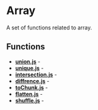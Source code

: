 # Array

A set of functions related to array.

## Functions

* [**union.js**](./union.md) - 
* [**unique.js**](./unique.md) - 
* [**intersection.js**](./intersection.md) - 
* [**diffrence.js**](./diffrence.md) - 
* [**toChunk.js**](./toChunk.md) - 
* [**flatten.js**](./flatten.md) - 
* [**shuffle.js**](./shuffle.md) - 
